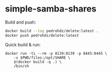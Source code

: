 # simple-samba-shares

Build and push:

```bash
docker build --tag pedrohdz/delete:latest .
docker push pedrohdz/delete:latest
```


Quick build & run:

```bach
docker run -ti --rm -p 8139:8139 -p 8445:8445 \
    -v $PWD/files:/opt/SHARE \
    $(docker build -q .) \
    /bin/sh
```


